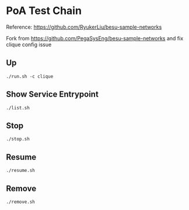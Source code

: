 # PoA Test Chain

Reference: https://github.com/RyukerLiu/besu-sample-networks

Fork from https://github.com/PegaSysEng/besu-sample-networks and fix clique config issue

## Up

`./run.sh -c clique`

## Show Service Entrypoint

`./list.sh`

## Stop

`./stop.sh`

## Resume

`./resume.sh`

## Remove

`./remove.sh`